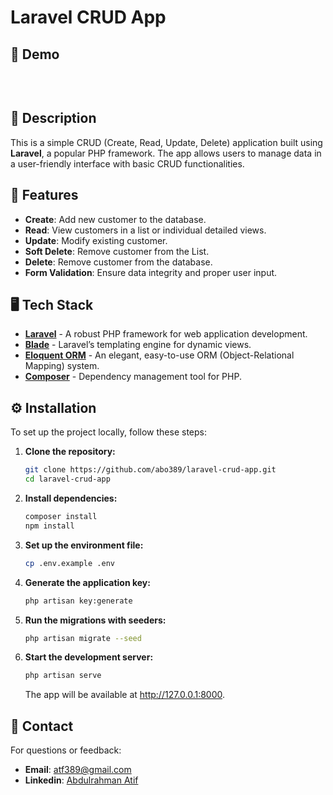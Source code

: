 # Laravel CRUD App

## 🚀 Demo
  [![]()]()

&nbsp;
&nbsp;
&nbsp;


## 📖 Description

This is a simple CRUD (Create, Read, Update, Delete) application built using **Laravel**, a popular PHP framework. The app allows users to manage data in a user-friendly interface with basic CRUD functionalities.




## 🌟 Features

- **Create**: Add new customer to the database.
- **Read**: View customers in a list or individual detailed views.
- **Update**: Modify existing customer.
- **Soft Delete**: Remove customer from the List.
- **Delete**: Remove customer from the database.
- **Form Validation**: Ensure data integrity and proper user input.




## 🖥️ Tech Stack

- **[Laravel](https://laravel.com/)** - A robust PHP framework for web application development.
- **[Blade](https://laravel.com/docs/8.x/blade)** - Laravel’s templating engine for dynamic views.
- **[Eloquent ORM](https://laravel.com/docs/8.x/eloquent)** - An elegant, easy-to-use ORM (Object-Relational Mapping) system.
- **[Composer](https://getcomposer.org/)** - Dependency management tool for PHP.




## ⚙️ Installation

To set up the project locally, follow these steps:

1. **Clone the repository:**

   ```bash
   git clone https://github.com/abo389/laravel-crud-app.git
   cd laravel-crud-app
   ```

2. **Install dependencies:**

    ```bash
    composer install
    npm install
    ```

3. **Set up the environment file:**

   ```bash
   cp .env.example .env
   ```

4. **Generate the application key:**

   ```bash
   php artisan key:generate
   ```

5. **Run the migrations with seeders:**

   ```bash
   php artisan migrate --seed
   ```

6. **Start the development server:**

   ```bash
   php artisan serve
    ```
   The app will be available at http://127.0.0.1:8000.





## 📧 Contact
For questions or feedback:

- **Email**: [atf389@gmail.com](mailto:atf389@gmail.com)
- **Linkedin**: [Abdulrahman Atif](https://www.linkedin.com/in/abdulrahman-atef-166697216/)
